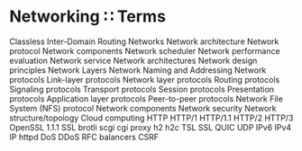 # Networking ∷ Terms


Classless Inter-Domain Routing
Networks
Network architecture
Network protocol
Network components
Network scheduler
Network performance evaluation
Network service
Network architectures
Network design principles
Network Layers
Network Naming and Addressing
Network protocols
Link-layer protocols
Network layer protocols
Routing protocols
Signaling protocols
Transport protocols
Session protocols
Presentation protocols
Application layer protocols
Peer-to-peer protocols
Network File System (NFS) protocol
Network components
Network security
Network structure/topology
Cloud computing
HTTP
HTTP/1
HTTP/1.1
HTTP/2
HTTP/3
OpenSSL 1.1.1
SSL
brotli
scgi
cgi
proxy
h2
h2c
TSL
SSL
QUIC
UDP
IPv6
IPv4
IP
httpd
DoS
DDoS
RFC
balancers
CSRF
